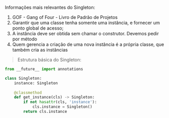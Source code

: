 
Informações mais relevantes do Singleton:

1. GOF - Gang of Four - Livro de Padrão de Projetos
2. Garantir que uma classe tenha somente uma instância, e fornecer um ponto global de acesso;
3. A instância deve ser obtida sem chamar o construtor. Devemos pedir por método
4. Quem gerencia a criação de uma nova instância é a própria classe, que também cria as instâncias

> Estrutura básica do Singleton:  

~~~python  
from __future__ import annotations

class Singleton:  
    instance: Singleton  
     
    @classmethod  
    def get_instance(cls) -> Singleton:  
        if not hasattr(cls, 'instance'):  
            cls.instance = Singleton()  
        return cls.instance
~~~
